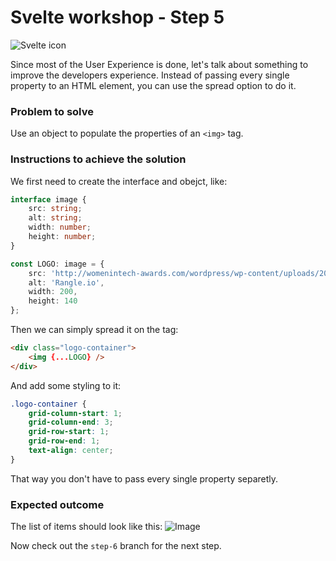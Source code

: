 # Svelte workshop - Step 5

![Svelte icon](https://svelte.dev/svelte-logo-horizontal.svg)

Since most of the User Experience is done, let's talk about something to improve the developers experience. Instead of passing every single property to an HTML element, you can use the spread option to do it.

### Problem to solve

Use an object to populate the properties of an `<img>` tag.

### Instructions to achieve the solution

We first need to create the interface and obejct, like:

```typescript
interface image {
    src: string;
    alt: string;
    width: number;
    height: number;
}

const LOGO: image = {
    src: 'http://womenintech-awards.com/wordpress/wp-content/uploads/2019/10/rangle-wit-awards.png',
    alt: 'Rangle.io',
    width: 200,
    height: 140
};
```

Then we can simply spread it on the tag:


```html
<div class="logo-container">
    <img {...LOGO} />
</div>
```

And add some styling to it:

```css
.logo-container {
    grid-column-start: 1;
    grid-column-end: 3;
    grid-row-start: 1;
    grid-row-end: 1;
    text-align: center;
}
```

That way you don't have to pass every single property separetly.

### Expected outcome

The list of items should look like this:
![Image](https://github.com/ladraum/svelte-workshop/raw/step-5/what_to_expect.gif)

Now check out the `step-6` branch for the next step.
